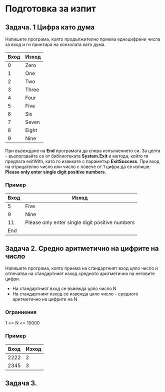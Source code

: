 # Подготовка за изпит
## Задaчa. 1 Цифра като дума
Напишете програма, която продължително приема едноцифрени числа за вход и ги принтира на конзолата като дума. 

| Вход | Изход |
| ---- | ----- |
| 0    | Zero  |
| 1    | One   |
| 2    | Two   |
| 3    | Three |
| 4    | Four  |
| 5    | Five  |
| 6    | Six   |
| 7    | Seven |
| 8    | Eight |
| 9    | Nine  |

При въвеждане на **End** програмата да спира изпълнението си. За целта -  възползвайте се от библиотеката **System.Exit** и метода, който тя предлага exitWith, като го извикате с параметър **ExitSuccess**. При вход на отрицателно число или число с повече от 1 цифра да се изпише: **Please only enter single digit positive numbers**. 

### Пример
| Вход | Изход                                           |
| ---- | ----------------------------------------------- |
| 5    | Five                                            |
| 9    | Nine                                            |
| 11   | Please only enter single digit positive numbers |
| End  |                                                 |

## Задача 2. Средно аритметично на цифрите на число
Напишете програма, която приема на стандартният вход цяло число и отпечатва на стандартният изход средното аритметично на неговите цифри.
- На стандартният вход се въвежда цяло число N
- На стандартният изход се извежда цяло число - средното аритметично на цифрите на N

### Ограниения
1 <= N <= 10000

### Пример
| Вход | Изход |
| ---- | ----- |
| 2222 | 2     |
| 2345 | 3     | 

## Задача 3.

